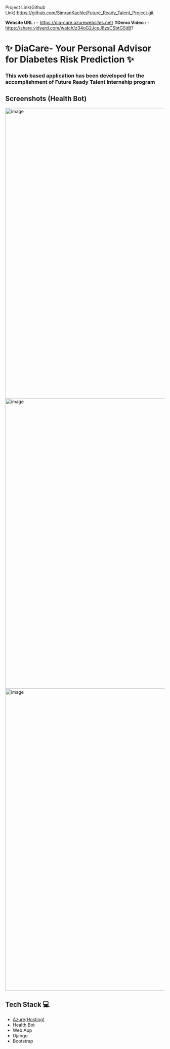 Project Link(Github Link):https://github.com/SimranKachle/Future_Ready_Talent_Project.git


**Website URL :** - https://dia-care.azurewebsites.net/
#**Demo Video :** - https://share.vidyard.com/watch/z34oG2JceJ8zsCSbtGSjtB?

# ✨ DiaCare- Your Personal Advisor for Diabetes Risk Prediction ✨


### This web based application has been developed for the accomplishment of Future Ready Talent Internship program

## Screenshots (Health Bot)
<img width="915" alt="image" src="https://user-images.githubusercontent.com/119679260/233858257-ce57f07c-f87c-4185-a815-101b692f96f1.png">
<img width="916" alt="image" src="https://user-images.githubusercontent.com/119679260/233858299-cdba9299-0ee8-4d11-8fdd-5fe4f09fb468.png">
<img width="952" alt="image" src="https://user-images.githubusercontent.com/119679260/233858342-5cd545ed-490c-4cd9-85fd-74da918c8fce.png">






## Tech Stack 💻

- [Azure(Hosting)](https://azure.microsoft.com/en-in/features/azure-portal/)
- Health Bot
- Web App
- Django
- Bootstrap



